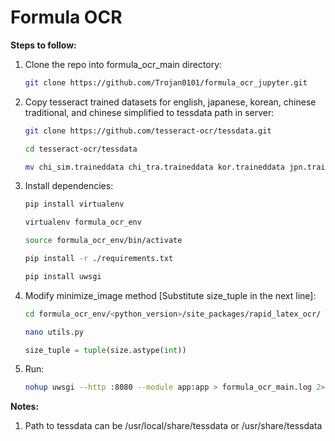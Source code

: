 # Formula OCR

**Steps to follow:**

1) Clone the repo into formula_ocr_main directory:
	```bash
 	git clone https://github.com/Trojan0101/formula_ocr_jupyter.git
 	```

2) Copy tesseract trained datasets for english, japanese, korean, chinese traditional, and chinese simplified to tessdata path in server:
	```bash
    git clone https://github.com/tesseract-ocr/tessdata.git
	```
	```bash
    cd tesseract-ocr/tessdata
	```
	```bash
    mv chi_sim.traineddata chi_tra.traineddata kor.traineddata jpn.traineddata eng.traineddata path/to/tessdata
 	```

3) Install dependencies:
	```bash
    pip install virtualenv
	```
	```bash
    virtualenv formula_ocr_env
	```
	```bash
    source formula_ocr_env/bin/activate
	```
	```bash
    pip install -r ./requirements.txt
	```
	```bash
    pip install uwsgi
 	```

4) Modify minimize_image method [Substitute size_tuple in the next line]:
	```bash
 	cd formula_ocr_env/<python_version>/site_packages/rapid_latex_ocr/
	```
	```bash
 	nano utils.py
 	```
 	```python
 	size_tuple = tuple(size.astype(int))
  	```

5) Run:
	```bash
	nohup uwsgi --http :8080 --module app:app > formula_ocr_main.log 2>&1 &
 	```

**Notes:**

1) Path to tessdata can be /usr/local/share/tessdata or /usr/share/tessdata
